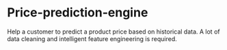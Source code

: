 # Price-prediction-engine
Help a customer to predict a product price based on historical data.  A lot of data cleaning and intelligent feature engineering is required. 
